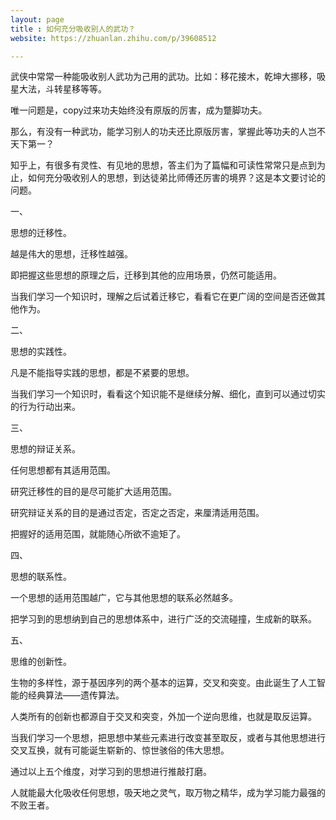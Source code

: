 ```yaml
---
layout: page
title : 如何充分吸收别人的武功？
website: https://zhuanlan.zhihu.com/p/39608512

---
```

武侠中常常一种能吸收别人武功为己用的武功。比如：移花接木，乾坤大挪移，吸星大法，斗转星移等等。

唯一问题是，copy过来功夫始终没有原版的厉害，成为蹩脚功夫。

那么，有没有一种武功，能学习别人的功夫还比原版厉害，掌握此等功夫的人岂不天下第一？

知乎上，有很多有灵性、有见地的思想，答主们为了篇幅和可读性常常只是点到为止，如何充分吸收别人的思想，到达徒弟比师傅还厉害的境界？这是本文要讨论的问题。



一、

思想的迁移性。

越是伟大的思想，迁移性越强。

即把握这些思想的原理之后，迁移到其他的应用场景，仍然可能适用。

当我们学习一个知识时，理解之后试着迁移它，看看它在更广阔的空间是否还做其他作为。



二、

思想的实践性。

凡是不能指导实践的思想，都是不紧要的思想。

当我们学习一个知识时，看看这个知识能不是继续分解、细化，直到可以通过切实的行为行动出来。



三、

思想的辩证关系。

任何思想都有其适用范围。

研究迁移性的目的是尽可能扩大适用范围。

研究辩证关系的目的是通过否定，否定之否定，来厘清适用范围。

把握好的适用范围，就能随心所欲不逾矩了。



四、

思想的联系性。

一个思想的适用范围越广，它与其他思想的联系必然越多。

把学习到的思想纳到自己的思想体系中，进行广泛的交流碰撞，生成新的联系。



五、

思维的创新性。

生物的多样性，源于基因序列的两个基本的运算，交叉和突变。由此诞生了人工智能的经典算法——遗传算法。

人类所有的创新也都源自于交叉和突变，外加一个逆向思维，也就是取反运算。

当我们学习一个思想，把思想中某些元素进行改变甚至取反，或者与其他思想进行交叉互换，就有可能诞生崭新的、惊世骇俗的伟大思想。



通过以上五个维度，对学习到的思想进行推敲打磨。

人就能最大化吸收任何思想，吸天地之灵气，取万物之精华，成为学习能力最强的不败王者。










